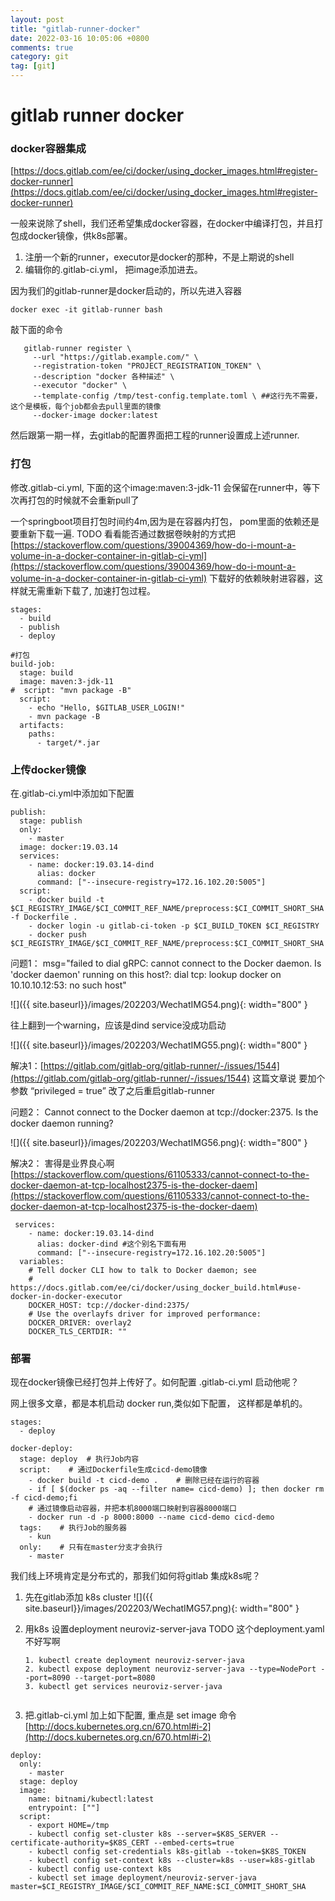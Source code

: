 ```yaml
---
layout: post
title: "gitlab-runner-docker"
date: 2022-03-16 10:05:06 +0800
comments: true
category: git
tag: [git]
---
```




#  gitlab runner docker

### docker容器集成

[https://docs.gitlab.com/ee/ci/docker/using_docker_images.html#register-docker-runner](https://docs.gitlab.com/ee/ci/docker/using_docker_images.html#register-docker-runner)

一般来说除了shell，我们还希望集成docker容器，在docker中编译打包，并且打包成docker镜像，供k8s部署。



1. 注册一个新的runner，executor是docker的那种，不是上期说的shell
2. 编辑你的.gitlab-ci.yml， 把image添加进去。





因为我们的gitlab-runner是docker启动的，所以先进入容器

```
docker exec -it gitlab-runner bash
```

敲下面的命令

```
   gitlab-runner register \
     --url "https://gitlab.example.com/" \
     --registration-token "PROJECT_REGISTRATION_TOKEN" \
     --description "docker 各种描述" \
     --executor "docker" \
     --template-config /tmp/test-config.template.toml \ ##这行先不需要，这个是模板，每个job都会去pull里面的镜像
     --docker-image docker:latest
```


然后跟第一期一样，去gitlab的配置界面把工程的runner设置成上述runner.



### 打包

修改.gitlab-ci.yml, 下面的这个image:maven:3-jdk-11 会保留在runner中，等下次再打包的时候就不会重新pull了

一个springboot项目打包时间约4m,因为是在容器内打包， pom里面的依赖还是要重新下载一遍. TODO 看看能否通过数据卷映射的方式把 [https://stackoverflow.com/questions/39004369/how-do-i-mount-a-volume-in-a-docker-container-in-gitlab-ci-yml](https://stackoverflow.com/questions/39004369/how-do-i-mount-a-volume-in-a-docker-container-in-gitlab-ci-yml) 下载好的依赖映射进容器，这样就无需重新下载了,  加速打包过程。

```
stages:
  - build
  - publish
  - deploy

#打包
build-job:
  stage: build
  image: maven:3-jdk-11
#  script: "mvn package -B"
  script:
    - echo "Hello, $GITLAB_USER_LOGIN!"
    - mvn package -B
  artifacts:
    paths:
      - target/*.jar
```





### 上传docker镜像



在.gitlab-ci.yml中添加如下配置

```
publish:
  stage: publish
  only:
    - master
  image: docker:19.03.14
  services:
    - name: docker:19.03.14-dind
      alias: docker
      command: ["--insecure-registry=172.16.102.20:5005"]
  script:
    - docker build -t $CI_REGISTRY_IMAGE/$CI_COMMIT_REF_NAME/preprocess:$CI_COMMIT_SHORT_SHA -f Dockerfile .
    - docker login -u gitlab-ci-token -p $CI_BUILD_TOKEN $CI_REGISTRY
    - docker push $CI_REGISTRY_IMAGE/$CI_COMMIT_REF_NAME/preprocess:$CI_COMMIT_SHORT_SHA

```

问题1：  msg="failed to dial gRPC: cannot connect to the Docker daemon. Is 'docker daemon' running on this host?: dial tcp: lookup docker on 10.10.10.12:53: no such host"

![]({{ site.baseurl}}/images/202203/WechatIMG54.png){: width="800" }

往上翻到一个warning，应该是dind service没成功启动

![]({{ site.baseurl}}/images/202203/WechatIMG55.png){: width="800" }

解决1：[https://gitlab.com/gitlab-org/gitlab-runner/-/issues/1544](https://gitlab.com/gitlab-org/gitlab-runner/-/issues/1544) 这篇文章说 要加个参数 “privileged = true” 改了之后重启gitlab-runner


问题2： Cannot connect to the Docker daemon at tcp://docker:2375. Is the docker daemon running?

![]({{ site.baseurl}}/images/202203/WechatIMG56.png){: width="800" }

解决2： 害得是业界良心啊 [https://stackoverflow.com/questions/61105333/cannot-connect-to-the-docker-daemon-at-tcp-localhost2375-is-the-docker-daem](https://stackoverflow.com/questions/61105333/cannot-connect-to-the-docker-daemon-at-tcp-localhost2375-is-the-docker-daem)

```
 services:
    - name: docker:19.03.14-dind
      alias: docker-dind #这个别名下面有用
      command: ["--insecure-registry=172.16.102.20:5005"]
  variables:
    # Tell docker CLI how to talk to Docker daemon; see
    # https://docs.gitlab.com/ee/ci/docker/using_docker_build.html#use-docker-in-docker-executor
    DOCKER_HOST: tcp://docker-dind:2375/
    # Use the overlayfs driver for improved performance:
    DOCKER_DRIVER: overlay2
    DOCKER_TLS_CERTDIR: ""
```





### 部署

现在docker镜像已经打包并上传好了。如何配置 .gitlab-ci.yml 启动他呢？

网上很多文章，都是本机启动 docker run,类似如下配置， 这样都是单机的。

```
stages:
  - deploy

docker-deploy:
  stage: deploy  # 执行Job内容
  script:    # 通过Dockerfile生成cicd-demo镜像
    - docker build -t cicd-demo .    # 删除已经在运行的容器
    - if [ $(docker ps -aq --filter name= cicd-demo) ]; then docker rm -f cicd-demo;fi
    # 通过镜像启动容器，并把本机8000端口映射到容器8000端口
    - docker run -d -p 8000:8000 --name cicd-demo cicd-demo
  tags:    # 执行Job的服务器
    - kun
  only:    # 只有在master分支才会执行
    - master
```

我们线上环境肯定是分布式的，那我们如何将gitlab 集成k8s呢？


1. 先在gitlab添加 k8s cluster  ![]({{ site.baseurl}}/images/202203/WechatIMG57.png){: width="800" }

2. 用k8s 设置deployment  neuroviz-server-java  TODO 这个deployment.yaml不好写啊

   ```
   1. kubectl create deployment neuroviz-server-java 
   2. kubectl expose deployment neuroviz-server-java --type=NodePort --port=8090 --target-port=8080
   3. kubectl get services neuroviz-server-java
   
   
   ```

   

3. 把.gitlab-ci.yml 加上如下配置,  重点是 set image 命令 [http://docs.kubernetes.org.cn/670.html#i-2](http://docs.kubernetes.org.cn/670.html#i-2)

```
deploy:
  only:
    - master
  stage: deploy
  image:     
    name: bitnami/kubectl:latest
    entrypoint: [""]
  script:
    - export HOME=/tmp
    - kubectl config set-cluster k8s --server=$K8S_SERVER --certificate-authority=$K8S_CERT --embed-certs=true
    - kubectl config set-credentials k8s-gitlab --token=$K8S_TOKEN
    - kubectl config set-context k8s --cluster=k8s --user=k8s-gitlab
    - kubectl config use-context k8s
    - kubectl set image deployment/neuroviz-server-java master=$CI_REGISTRY_IMAGE/$CI_COMMIT_REF_NAME:$CI_COMMIT_SHORT_SHA

```



